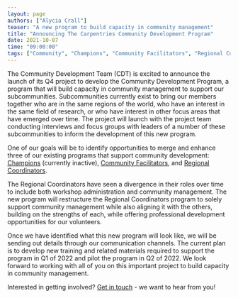 ```yaml
---
layout: page
authors: ["Alycia Crall"]
teaser: "A new program to build capacity in community management"
title: "Announcing The Carpentries Community Development Program"
date: 2021-10-07
time: "09:00:00"
tags: ["Community", "Champions", "Community Facilitators", "Regional Coordinators"]
---
```


The Community Development Team (CDT) is excited to announce the launch of its Q4 project to develop the Community Development Program, a program that will build capacity in community management to support our subcommunities. Subcommunities currently exist to bring our members together who are in the same regions of the world, who have an interest in the same field of research, or who have interest in other focus areas that have emerged over time. The project will launch with the project team conducting interviews and focus groups with leaders of a number of these subcommunities to inform the development of this new program.

One of our goals will be to identify opportunities to merge and enhance three of our existing programs that support community development: [Champions](https://carpentries.org/community/#champions) (currently inactive), [Community Facilitators](https://carpentries.org/blog/2020/09/introducing-community-facilitators-program/), and [Regional Coordinators](https://carpentries.org/regionalcoordinators/).

The Regional Coordinators have seen a divergence in their roles over time to include both workshop administration and community management. The new program will restructure the Regional Coordinators program to solely support community management while also aligning it with the others, building on the strengths of each, while offering professional development opportunities for our volunteers.

Once we have identified what this new program will look like, we will be sending out details through our communication channels. The current plan is to develop new training and related materials required to support the program in Q1 of 2022 and pilot the program in Q2 of 2022. We look forward to working with all of you on this important project to build capacity in community management.

Interested in getting involved? [Get in touch](mailto:community@carpentries.org) - we want to hear from you!
